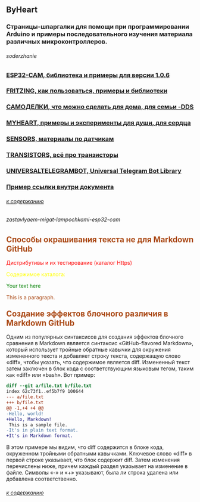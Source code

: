 ## ByHeart

### Страницы-шпаргалки для помощи при программировании Arduino и примеры последовательного изучения материала различных микроконтроллеров.


###### soderzhanie
### [ESP32-CAM, библиотека и примеры для версии 1.0.6](esp32v106/ESP32v106.md)
### [FRITZING, как пользоваться, примеры и библиотеки](fritzing/Fritzing.md)
### [САМОДЕЛКИ, что можно сделать для дома, для семьи -DDS](homemade/HomeMade.md)
### [MYHEART, примеры и эксперименты для души, для сердца](myheart/MyHeart.md)
### [SENSORS, материалы по датчикам](sensors/Sensors.md)
### [TRANSISTORS, всё про транзисторы](transistors/Transistors.md)
### [UNIVERSALTELEGRAMBOT, Universal Telegram Bot Library](universaltelegrambot/Universaltelegrambot.md)

### [Пример ссылки внутри документа](#zastavlyaem-migat-lampochkami-esp32-cam)

###### [к содержанию](#soderzhanie)

<style>
razdel{color:#ab4a16; font-weight:700; font-size:1.3rem}
cod{color:#ab4a16;}
red { color: red }
yellow { color: yellow }
</style>

###### zastavlyaem-migat-lampochkami-esp32-cam

### <razdel>Способы окрашивания текста не для Markdown GitHub</razdel>

<red>Дистрибутивы и их тестирование (каталог Https)</red>

<span style="color:yellow">Содержимое каталога:</span>

<span style="color:green;">Your text here</span>

<cod>This is a paragraph.</cod>

### <razdel>Создание эффектов блочного различия в Markdown GitHub</razdel>

Одним из популярных синтаксисов для создания эффектов блочного сравнения в Markdown является синтаксис «GitHub-flavored Markdown», который использует тройные обратные кавычки для окружения измененного текста и добавляет строку текста, содержащую слово «diff», чтобы указать, что содержимое является diff. Измененный текст затем заключен в блок кода с соответствующим языковым тегом, таким как «diff» или «bash». Вот пример:

```diff
diff --git a/file.txt b/file.txt
index 62c73f1..ef5b7f9 100644
--- a/file.txt
+++ b/file.txt
@@ -1,+4 +4 @@
-Hello, world!
+Hello, Markdown!
 This is a sample file.
-It's in plain text format.
+It's in Markdown format.
```
В этом примере мы видим, что diff содержится в блоке кода, окруженном тройными обратными кавычками. Ключевое слово «diff» в первой строке указывает, что блок содержит diff. Затем изменения перечислены ниже, причем каждый раздел указывает на изменение в файле. Символы «-» и «+» указывают, была ли строка удалена или добавлена ​​соответственно.

###### [к содержанию](#soderzhanie)
